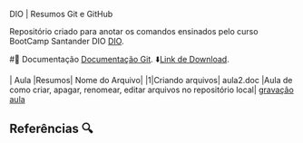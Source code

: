 DIO | Resumos Git e GitHub

Repositório criado para anotar os comandos ensinados pelo curso BootCamp Santander DIO
[DIO](https://www.dio.me/en).

#📃 Documentação
[Documentação Git](https://git-scm.com/docs).
⬇️[Link de Download](https://git-scm.com/downloads).

| Aula |Resumos| Nome do Arquivo|
|1|Criando arquivos| aula2.doc
|Aula de como criar, apagar, renomear, editar arquivos no repositório local| [gravação aula](https://www.reddit.com/r/git/comments/bgamxb/git_reset_not_working/)

## Referências 🔍
